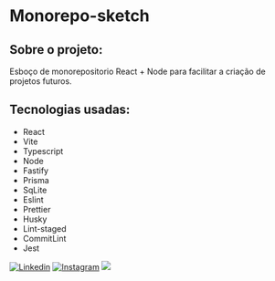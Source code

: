 # Monorepo-sketch

## Sobre o projeto:

Esboço de monorepositorio React + Node para facilitar a criação de projetos futuros.

## Tecnologias usadas:

- React 
- Vite
- Typescript
- Node
- Fastify
- Prisma 
- SqLite
- Eslint 
- Prettier
- Husky
- Lint-staged
- CommitLint 
- Jest



<div>

[![Linkedin](https://img.shields.io/badge/LinkedIn-0077B5?style=for-the-badge&logo=linkedin&logoColor=white)](https://www.linkedin.com/in/felipe-brito-58445929/)
[![Instagram](https://img.shields.io/badge/Instagram-E4405F?style=for-the-badge&logo=instagram&logoColor=white)](https://www.instagram.com/ofelipebritoo/)
<a href = "mailto:felipeebrito.dev@gmail.com"><img src="https://img.shields.io/badge/-Gmail-%23333?style=for-the-badge&logo=gmail&logoColor=white" target="_blank"></a>

